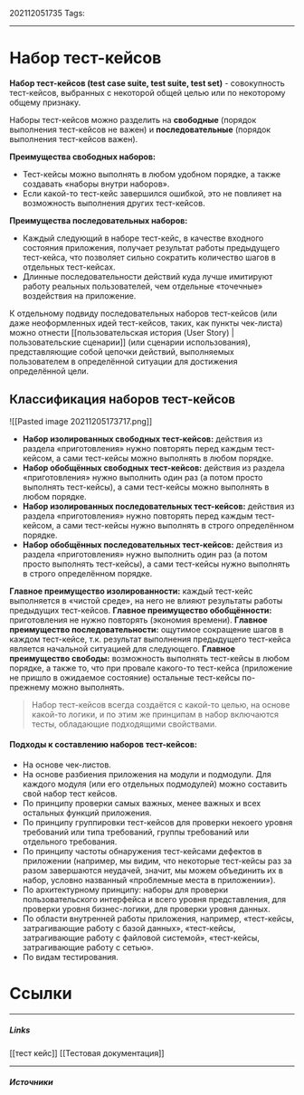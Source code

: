 202112051735
Tags:
___
# Набор тест-кейсов
**Набор тест-кейсов (test case suite, test suite, test set)** - совокупность тест-кейсов, выбранных с некоторой общей целью или по некоторому общему признаку.

Наборы тест-кейсов можно разделить на **свободные** (порядок выполнения тест-кейсов не важен) и **последовательные** (порядок выполнения тест-кейсов важен).

**Преимущества свободных наборов:**
-   Тест-кейсы можно выполнять в любом удобном порядке, а также создавать «наборы внутри наборов».
-   Если какой-то тест-кейс завершился ошибкой, это не повлияет на возможность выполнения других тест-кейсов.
    

**Преимущества последовательных наборов:**
-   Каждый следующий в наборе тест-кейс, в качестве входного состояния приложения, получает результат работы предыдущего тест-кейса, что позволяет сильно сократить количество шагов в отдельных тест-кейсах.   
-   Длинные последовательности действий куда лучше имитируют работу реальных пользователей, чем отдельные «точечные» воздействия на приложение.
    

К отдельному подвиду последовательных наборов тест-кейсов (или даже неоформленных идей тест-кейсов, таких, как пункты чек-листа) можно отнести [[пользовательская история (User Story) | пользовательские сценарии]] (или сценарии использования), представляющие собой цепочки действий, выполняемых пользователем в определённой ситуации для достижения определённой цели.

## Классификация наборов тест-кейсов

![[Pasted image 20211205173717.png]]

-   **Набор изолированных свободных тест-кейсов:** действия из раздела «приготовления» нужно повторять перед каждым тест-кейсом, а сами тест-кейсы можно выполнять в любом порядке.
-   **Набор обобщённых свободных тест-кейсов:** действия из раздела «приготовления» нужно выполнить один раз (а потом просто выполнять тест-кейсы), а сами тест-кейсы можно выполнять в любом порядке.
-   **Набор изолированных последовательных тест-кейсов:** действия из раздела «приготовления» нужно повторять перед каждым тест-кейсом, а сами тест-кейсы нужно выполнять в строго определённом порядке.
-   **Набор обобщённых последовательных тест-кейсов:** действия из раздела «приготовления» нужно выполнить один раз (а потом просто выполнять тест-кейсы), а сами тест-кейсы нужно выполнять в строго определённом порядке.
    

**Главное преимущество изолированности:** каждый тест-кейс выполняется в «чистой среде», на него не влияют результаты работы предыдущих тест-кейсов.
**Главное преимущество обобщённости:** приготовления не нужно повторять (экономия времени).
**Главное преимущество последовательности:** ощутимое сокращение шагов в каждом тест-кейсе, т.к. результат выполнения предыдущего тест-кейса является начальной ситуацией для следующего.
**Главное преимущество свободы:** возможность выполнять тест-кейсы в любом порядке, а также то, что при провале какого-то тест-кейса (приложение не пришло в ожидаемое состояние) остальные тест-кейсы по-прежнему можно выполнять.

>Набор тест-кейсов всегда создаётся с какой-то целью, на основе какой-то логики, и по этим же принципам в набор включаются тесты, обладающие подходящими свойствами.

#### **Подходы к составлению наборов тест-кейсов:**

-   На основе чек-листов.
-   На основе разбиения приложения на модули и подмодули. Для каждого модуля (или его отдельных подмодулей) можно составить свой набор тест кейсов.
-   По принципу проверки самых важных, менее важных и всех остальных функций приложения. 
-   По принципу группировки тест-кейсов для проверки некоего уровня требований или типа требований, группы требований или отдельного требования.
-   По принципу частоты обнаружения тест-кейсами дефектов в приложении (например, мы видим, что некоторые тест-кейсы раз за разом завершаются неудачей, значит, мы можем объединить их в набор, условно названный «проблемные места в приложении»).
-   По архитектурному принципу: наборы для проверки пользовательского интерфейса и всего уровня представления, для проверки уровня бизнес-логики, для проверки уровня данных.
-   По области внутренней работы приложения, например, «тест-кейсы, затрагивающие работу с базой данных», «тест-кейсы, затрагивающие работу с файловой системой», «тест-кейсы, затрагивающие работу с сетью».
-   По видам тестирования.



# Ссылки
___
##### Links
[[тест кейс]]
[[Тестовая документация]]

---
##### Источники